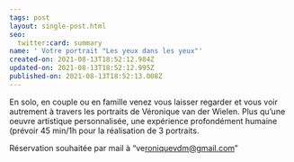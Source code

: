```yaml
---
tags: post
layout: single-post.html
seo:
  twitter:card: summary
name: ' Votre portrait "Les yeux dans les yeux"'
created-on: 2021-08-13T18:52:12.984Z
updated-on: 2021-08-13T18:52:12.995Z
published-on: 2021-08-13T18:52:13.008Z
---
```

<!--StartFragment-->

En solo, en couple ou en famille venez vous laisser regarder et vous voir autrement à travers les portraits de Véronique van der Wielen. Plus qu’une oeuvre artistique personnalisée, une expérience profondément humaine (prévoir 45 min/1h pour la réalisation de 3 portraits. 

Réservation souhaitée par mail à “ve[roniquevdm@gmail.com](mailto:roniquevdm@gmail.com)”



<!--EndFragment-->